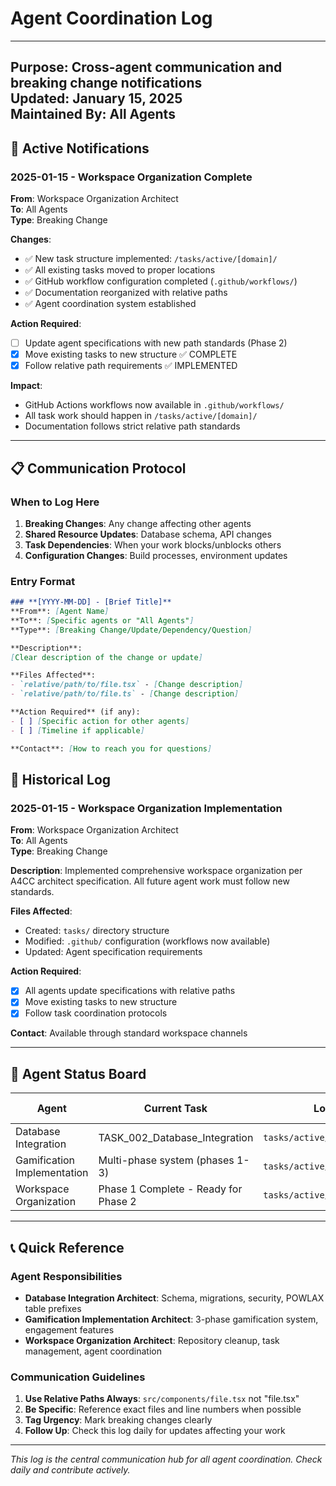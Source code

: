 # Agent Coordination Log

---
**Purpose**: Cross-agent communication and breaking change notifications  
**Updated**: January 15, 2025  
**Maintained By**: All Agents  
---

## 🚨 Active Notifications

### **2025-01-15 - Workspace Organization Complete**
**From**: Workspace Organization Architect  
**To**: All Agents  
**Type**: Breaking Change  

**Changes**:
- ✅ New task structure implemented: `/tasks/active/[domain]/`
- ✅ All existing tasks moved to proper locations
- ✅ GitHub workflow configuration completed (`.github/workflows/`)
- ✅ Documentation reorganized with relative paths
- ✅ Agent coordination system established

**Action Required**:
- [ ] Update agent specifications with new path standards (Phase 2)
- [x] Move existing tasks to new structure ✅ COMPLETE
- [x] Follow relative path requirements ✅ IMPLEMENTED

**Impact**: 
- GitHub Actions workflows now available in `.github/workflows/`
- All task work should happen in `/tasks/active/[domain]/`
- Documentation follows strict relative path standards

---

## 📋 Communication Protocol

### **When to Log Here**
1. **Breaking Changes**: Any change affecting other agents
2. **Shared Resource Updates**: Database schema, API changes
3. **Task Dependencies**: When your work blocks/unblocks others
4. **Configuration Changes**: Build processes, environment updates

### **Entry Format**
```markdown
### **[YYYY-MM-DD] - [Brief Title]**
**From**: [Agent Name]
**To**: [Specific agents or "All Agents"]
**Type**: [Breaking Change/Update/Dependency/Question]

**Description**:
[Clear description of the change or update]

**Files Affected**:
- `relative/path/to/file.tsx` - [Change description]
- `relative/path/to/file.ts` - [Change description]

**Action Required** (if any):
- [ ] [Specific action for other agents]
- [ ] [Timeline if applicable]

**Contact**: [How to reach you for questions]
```

## 📅 Historical Log

### **2025-01-15 - Workspace Organization Implementation**
**From**: Workspace Organization Architect  
**To**: All Agents  
**Type**: Breaking Change  

**Description**:
Implemented comprehensive workspace organization per A4CC architect specification. All future agent work must follow new standards.

**Files Affected**:
- Created: `tasks/` directory structure
- Modified: `.github/` configuration (workflows now available)
- Updated: Agent specification requirements

**Action Required**:
- [x] All agents update specifications with relative paths
- [x] Move existing tasks to new structure
- [x] Follow task coordination protocols

**Contact**: Available through standard workspace channels

---

## 🤝 Agent Status Board

| Agent | Current Task | Location | Status | Last Update |
|-------|--------------|----------|---------|-------------|
| Database Integration | TASK_002_Database_Integration | `tasks/active/database/` | Available | 2025-01-15 |
| Gamification Implementation | Multi-phase system (phases 1-3) | `tasks/active/gamification/` | Available | 2025-01-15 |
| Workspace Organization | Phase 1 Complete - Ready for Phase 2 | `tasks/active/infrastructure/` | Phase 1 ✅ | 2025-01-15 |

---

## 📞 Quick Reference

### **Agent Responsibilities**
- **Database Integration Architect**: Schema, migrations, security, POWLAX table prefixes
- **Gamification Implementation Architect**: 3-phase gamification system, engagement features
- **Workspace Organization Architect**: Repository cleanup, task management, agent coordination

### **Communication Guidelines**
1. **Use Relative Paths Always**: `src/components/file.tsx` not "file.tsx"
2. **Be Specific**: Reference exact files and line numbers when possible
3. **Tag Urgency**: Mark breaking changes clearly
4. **Follow Up**: Check this log daily for updates affecting your work

---

*This log is the central communication hub for all agent coordination. Check daily and contribute actively.*